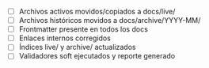- [ ] Archivos activos movidos/copiados a docs/live/
- [ ] Archivos históricos movidos a docs/archive/YYYY-MM/
- [ ] Frontmatter presente en todos los docs
- [ ] Enlaces internos corregidos
- [ ] Índices live/ y archive/ actualizados
- [ ] Validadores soft ejecutados y reporte generado